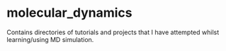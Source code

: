 # molecular_dynamics

Contains directories of tutorials and projects that I have attempted whilst learning/using MD simulation. 
